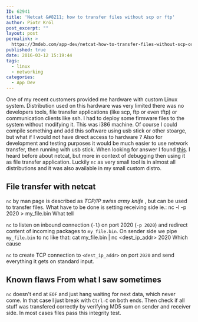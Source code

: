 ```yaml
---
ID: 62941
title: 'Netcat &#8211; how to transfer files without scp or ftp'
author: Piotr Król
post_excerpt: ""
layout: post
permalink: >
  https://3mdeb.com/app-dev/netcat-how-to-transfer-files-without-scp-or-ftp/
published: true
date: 2016-03-12 15:19:44
tags:
  - linux
  - networking
categories:
  - App Dev
---
```

One of my recent customers provided me hardware with custom Linux system. Distribution used on this hardware was very limited there was no developers tools, file transfer applications (like scp, ftp or even tftp) or communication clients like ssh. I had to deploy some firmware files to the system without modifying it. This was i386 machine. Of course I could compile something and add this software using usb stick or other stoarge, but what if I would not have direct access to hardware ? Also for development and testing purposes it would be much easier to use network transfer, then running with usb stick. When looking for answer I found [this][1]. I heard before about netcat, but more in context of debugging then using it as file transfer application. Luckily `nc` as very small tool is in almost all distributions and it was also available in my small custom distro. 
## File transfer with netcat

`nc` by man page is described as *TCP/IP swiss army knife* , but can be used to transfer files. What have to be done is setting receiving side ie.: 
    nc -l -p 2020 > my_file.bin
     What tell 

`nc` to listen on inbound connection (`-l`) on port 2020 (`-p 2020`) and redirect content of incoming packages to `my_file.bin`. On sender side we pipe `my_file.bin` to nc like that: 
    cat my_file.bin | nc <dest_ip_addr> 2020
     Which cause 

`nc` to create TCP connection to `<dest_ip_addr>` on port `2020` and send everything it gets on standard input. 
## Known flaws From what I saw sometimes 

`nc` doesn't end at `EOF` and just hang waiting for next data, which never come. In that case I just break with `Ctrl-C` on both ends. Then check if all stuff was transfered correctly by verifying MD5 sum on sender and receiver side. In most cases files pass this integrity test.

 [1]: http://stackoverflow.com/questions/17797758/using-nc-to-transfer-large-file
